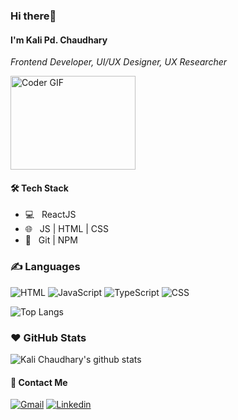 ### Hi there👋


#### I'm Kali Pd. Chaudhary
<i>Frontend Developer, UI/UX Designer, UX Researcher</i>

<img src="https://media.giphy.com/media/SWoSkN6DxTszqIKEqv/giphy.gif" alt="Coder GIF" width="200" height="150" >
<h4>🛠 Tech Stack</h4>

- 💻 &nbsp; ReactJS
- 🌐 &nbsp; JS | HTML | CSS
- 🔧 &nbsp; Git | NPM

### ✍️ Languages

![HTML](https://img.shields.io/badge/-HTML-E34F26?style=flat&logo=html5&logoColor=white) ![JavaScript](https://img.shields.io/badge/-JavaScript-C69D00?style=flat&logo=javascript&logoColor=white) ![TypeScript](https://img.shields.io/badge/-TypeScript-2f74c0?style=flat&logo=typescript&logoColor=white) ![CSS](https://img.shields.io/badge/-CSS-254bdd?style=flat&logo=css3)

![Top Langs](https://github-readme-stats.vercel.app/api/top-langs/?username=kalichaudhary&layout=compact&hide=javascript,css,html,jupyter%20notebook)

### ❤️ GitHub Stats
![Kali Chaudhary's github stats](https://github-readme-stats.vercel.app/api?username=kalichaudhary&show_icons=true)

<h4> 🍻 Contact Me </h4>

[![Gmail](https://img.shields.io/badge/-Gmail-c14438?style=flat&logo=Gmail&logoColor=white)](mailto:kalichaudhary@gmail.com)
[![Linkedin](https://img.shields.io/badge/-LinkedIn-blue?style=flat&logo=Linkedin&logoColor=white)](https://www.linkedin.com/in/kalichaudhary)

